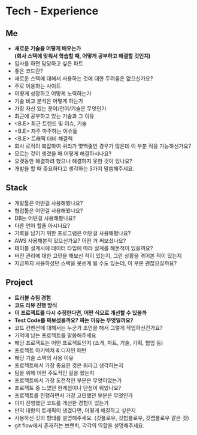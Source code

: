 # Tech - Experience

## Me
- **새로운 기술을 어떻게 배우는가 <br>(회사 스택에 맞춰서 학습할 때, 어떻게 공부하고 해결할 것인지)**
- 입사를 하면 담당하고 싶은 파트
- 좋은 코드란?
- 새로운 스택에 대해서 사용하는 것에 대한 두려움은 없으신가요?
- 주로 이용하는 사이트
- 어떻게 성장하고 어떻게 노력하는가
- 기술 비교 분석은 어떻게 하는가
- 가장 자신 있는 분야/언어/기술은 무엇인가
- 최근에 공부하고 있는 기술과 그 이유
- <B.E> 최근 트렌드 및 이슈, 기술
- <B.E> 자주 마주하는 이슈들
- <B.E> 트래픽 대비 해결책
- 회사 로직이 복잡하여 쿼리가 몇백줄인 경우가 많은데 이 부분 적응 가능하신가요?
- 모르는 것이 생겼을 때 어떻게 해결하시나요?
- 오랫동안 해결하려 했으나 해결하지 못한 것이 있나요?
- 개발을 할 때 중요하다고 생각하는 3가지 말씀해주세요.

## Stack
- 개발툴은 어떤걸 사용해봤나요?
- 협업툴은 어떤걸 사용해봤나요?
- DB는 어떤걸 사용해봤나요?
- 다른 언어 할줄 아시나요?
- 기록을 남기기 위한 프로그램은 어떤걸 사용해봤나요?
- AWS 사용해본적 있으신가요? 어떤 거 써보셨나요?
- 테이블 설계시에 데이터 타입에 따라 설계를 해본적이 있을까요?
- 버전 관리에 대한 고민을 해보신 적이 있는지, 그런 상황을 겪어본 적이 있는지
- 지금까지 사용하셨던 스택을 못쓰게 될 수도 있는데, 이 부분 괜찮으실까요?

## Project
- **트러블 슈팅 경험**
- **코드 리뷰 진행 방식**
- **이 프로젝트를 다시 수정한다면, 어떤 식으로 개선할 수 있을까**
- **Test Code를 짜보셨을까요? 짜는 이유는 무엇일까요?**
- 코드 컨벤션에 대해서는 누군가 조언을 해서 그렇게 작업하신건가요?
- 기억에 남는 프로젝트를 말씀해주세요
- 해당 프로젝트는 어떤 프로젝트인지 (소개, 파트, 기술, 기획, 협업 등)
- 프로젝트 아키텍처 & 디자인 패턴
- 해당 기술 스택의 사용 이유
- 프로젝트에서 가장 중요한 것은 뭐라고 생각하는지
- 팀을 위해 어떤 주도적인 일을 했는지
- 프로젝트에서 가장 도전적인 부분은 무엇이었는가
- 프로젝트 중 느꼈던 한계점이나 단점이 뭐였나요?
- 프로젝트를 진행하면서 가장 고민했던 부분은 무엇인가
- 이미 진행했던 코드를 개선한 경험이 있는가
- 만약 대량의 트래픽이 생겼다면, 어떻게 해결하고 싶은지
- 사용하신 깃의 형태를 설명해주세요. (깃플로우, 깃헙플로우, 깃랩플로우 같은 것)
- git flow에서 존재하는 브랜치, 각각의 역할을 설명해주세요.
